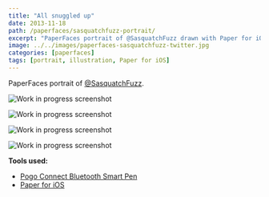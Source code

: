 ```yaml
---
title: "All snuggled up"
date: 2013-11-18
path: /paperfaces/sasquatchfuzz-portrait/
excerpt: "PaperFaces portrait of @SasquatchFuzz drawn with Paper for iOS on an iPad."
image: ../../images/paperfaces-sasquatchfuzz-twitter.jpg
categories: [paperfaces]
tags: [portrait, illustration, Paper for iOS]
---
```


PaperFaces portrait of [@SasquatchFuzz](https://twitter.com/SasquatchFuzz).

![Work in progress screenshot](../../images/paperfaces-sasquatchfuzz-process-1-lg.jpg)

![Work in progress screenshot](../../images/paperfaces-sasquatchfuzz-process-2-lg.jpg)

![Work in progress screenshot](../../images/paperfaces-sasquatchfuzz-process-3-lg.jpg)

![Work in progress screenshot](../../images/paperfaces-sasquatchfuzz-process-4-lg.jpg)

**Tools used:**

- [Pogo Connect Bluetooth Smart Pen](https://www.amazon.com/gp/product/B009K448L4/ref=as_li_ss_tl?ie=UTF8&camp=1789&creative=390957&creativeASIN=B009K448L4&linkCode=as2&tag=mademist-20)
- [Paper for iOS](https://paper.bywetransfer.com/)
